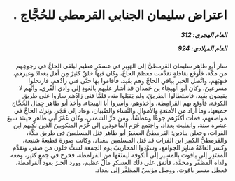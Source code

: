 <h1 dir="rtl">اعتراض سليمان الجنابي القرمطي للحُجَّاج .</h1>

<h5 dir="rtl">العام الهجري:  312

العام الميلادي: 924

</h5>

<p dir="rtl">سار أبو طاهر سليمان القرمطيُّ إلى الهَبِير في عسكرٍ عظيم ليلقى الحاجَّ في رجوعِهم من مكَّة، فأوقع بقافلةٍ تقدَّمت معظمَ الحاجِّ، وكان فيها خلقٌ كثيرٌ مِن أهل بغدادَ وغيرهم، فنهَبَهم، واتَّصل الخبر بباقي الحاجِّ وهم بفَيد، فأقاموا بها حتَّى فني زادُهم، فارتحلوا مسرعينَ، وكان أبو الهيجاء بن حَمدان قد أشار عليهم بالعَودِ إلى وادي القُرى، وأنَّهم لا يقيمون بفَيد، فاستطالوا الطريقَ، ولم يَقبَلوا منه، فلمَّا فني زادُهم ساروا على طريقِ الكوفة، فأوقع بهم القرامِطة، وأخذوهم، وأسروا أبا الهيجاءِ، وأخذ أبو طاهر جِمال الحُجَّاج جميعها، وما أراد من الأمتعةِ والأموالِ والنِّساء والصِّبيان، وعاد إلى هَجَر، وترك الحاجَّ في مواضعهم، فمات أكثَرُهم جوعًا وعطشًا، ومن حرِّ الشمس، وكان عُمْرُ أبي طاهرٍ حينئذ سبعَ عشرة سنة، وانقلبت بغداد، واجتمع حُرَم المأخوذين إلى حُرَم المنكوبينَ الذين نكبهم ابن الفرات، وجعلن ينادين: القرمطيُّ الصغيرُ أبو طاهر قتل المسلمينَ في طريق مكَّة، والقرمطيُّ الكبير ابن الفرات قد قتل المسلمين ببغداد، وكانت صورة فظيعةً شنيعة، وكسر العامَّةُ منابِرَ الجوامع، وسوَّدوا المحاريبَ يوم الجمعة لستٍّ خلون من صفر، وتقدَّم المقتَدِر إلى ياقوت بالمسيرِ إلى الكوفة ليمنَعَها من القرامطة، فخرج في جمعٍ كثير، ومعه ولداه المظفَّر ومحمَّد، فأنفق على ذلك العسكرِ مالٌ عظيم، وورد الخبرُ بعود القرامطة، فعطل مسير ياقوت، ووصل مؤنسٌ المظفَّر إلى بغداد.</p></br>
